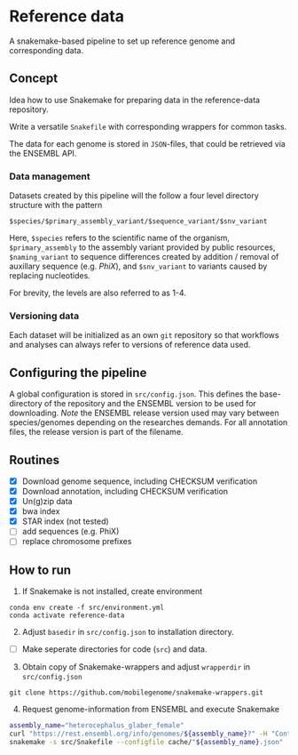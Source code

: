 # Reference data 

A snakemake-based pipeline to set up reference genome and corresponding data.

## Concept

Idea how to use Snakemake for preparing data in the reference-data repository. 

Write a versatile `Snakefile` with corresponding wrappers for common tasks. 

The data for each genome is stored in `JSON`-files, that could be retrieved via the ENSEMBL API. 

### Data management

Datasets created by this pipeline will the follow a four level directory structure with the pattern

`$species/$primary_assembly_variant/$sequence_variant/$snv_variant`

Here, `$species` refers to the scientific name of the organism,
 `$primary_assembly` to the assembly variant provided by public resources, 
 `$naming_variant` to sequence differences created by addition / removal of auxillary sequence (e.g. *PhiX*), and
 `$snv_variant` to variants caused by replacing nucleotides. 
 
For brevity, the levels are also referred to as 1-4.

### Versioning data

Each dataset will be initialized as an own `git` repository so that workflows 
and analyses can always refer to versions of reference data used.
 
## Configuring the pipeline

A global configuration is stored in `src/config.json`.
This defines the base-directory of the repository and the ENSEMBL version to be used for downloading.
*Note* the ENSEMBL release version used may vary between species/genomes depending on the researches demands. For all annotation files, the release version is part of the filename. 

## Routines

 - [x] Download genome sequence, including CHECKSUM verification 
 - [x] Download annotation, including CHECKSUM verification 
 - [x] Un(g)zip data
 - [x] bwa index 
 - [x] STAR index (not tested)
 - [ ] add sequences (e.g. PhiX)        
 - [ ] replace chromosome prefixes
   
## How to run

1. If Snakemake is not installed, create environment
```
conda env create -f src/environment.yml
conda activate reference-data
```
2. Adjust `basedir` in `src/config.json` to installation directory. 
 - [ ] Make seperate directories for code (`src`) and data. 
 
3. Obtain copy of Snakemake-wrappers and adjust `wrapperdir` in `src/config.json`
```
git clone https://github.com/mobilegenome/snakemake-wrappers.git
```
4. Request genome-information from ENSEMBL and execute Snakemake
```bash
assembly_name="heterocephalus_glaber_female"
curl "https://rest.ensembl.org/info/genomes/${assembly_name}?" -H "Content-type:application/json" > cache/"${assembly_name}.json" 
snakemake -s src/Snakefile --configfile cache/"${assembly_name}.json"  
```

